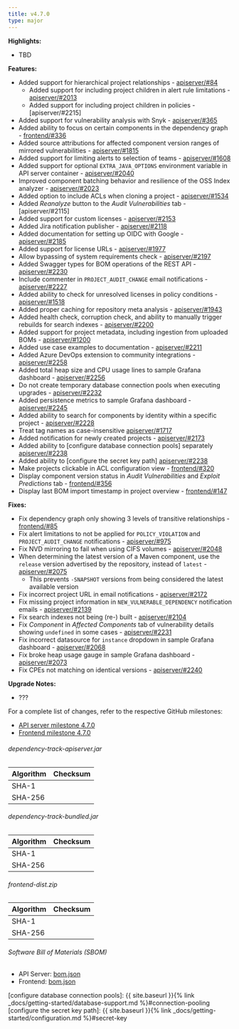 ```yaml
---
title: v4.7.0
type: major
---
```


**Highlights:**

* TBD

**Features:**

* Added support for hierarchical project relationships - [apiserver/#84]
  * Added support for including project children in alert rule limitations - [apiserver/#2013]
  * Added support for including project children in policies - [apiserver/#2215]
* Added support for vulnerability analysis with Snyk - [apiserver/#365]
* Added ability to focus on certain components in the dependency graph - [frontend/#336]
* Added source attributions for affected component version ranges of mirrored vulnerabilities - [apiserver/#1815]
* Added support for limiting alerts to selection of teams - [apiserver/#1608]
* Added support for optional `EXTRA_JAVA_OPTIONS` environment variable in API server container - [apiserver/#2040]
* Improved component batching behavior and resilience of the OSS Index analyzer - [apiserver/#2023]
* Added option to include ACLs when cloning a project - [apiserver/#1534]
* Added *Reanalyze* button to the *Audit Vulnerabilities* tab - [apiserver/#2115]
* Added support for custom licenses - [apiserver/#2153]
* Added Jira notification publisher - [apiserver/#2118]
* Added documentation for setting up OIDC with Google - [apiserver/#2185]
* Added support for license URLs - [apiserver/#1977]
* Allow bypassing of system requirements check - [apiserver/#2197]
* Added Swagger types for BOM operations of the REST API - [apiserver/#2230]
* Include commenter in `PROJECT_AUDIT_CHANGE` email notifications - [apiserver/#2227]
* Added ability to check for unresolved licenses in policy conditions - [apiserver/#1518]
* Added proper caching for repository meta analysis - [apiserver/#1943]
* Added health check, corruption check, and ability to manually trigger rebuilds for search indexes - [apiserver/#2200]
* Added support for project metadata, including ingestion from uploaded BOMs - [apiserver/#1200]
* Added use case examples to documentation - [apiserver/#2211]
* Added Azure DevOps extension to community integrations - [apiserver/#2258]
* Added total heap size and CPU usage lines to sample Grafana dashboard - [apiserver/#2256]
* Do not create temporary database connection pools when executing upgrades - [apiserver/#2232]
* Added persistence metrics to sample Grafana dashboard - [apiserver/#2245]
* Added ability to search for components by identity within a specific project - [apiserver/#2228]
* Treat tag names as case-insensitive [apiserver/#1717]
* Added notification for newly created projects - [apiserver/#2173]
* Added ability to [configure database connection pools] separately [apiserver/#2238]
* Added ability to [configure the secret key path] [apiserver/#2238]
* Make projects clickable in ACL configuration view - [frontend/#320]
* Display component version status in *Audit Vulnerabilities* and *Exploit Predictions* tab - [frontend/#356]
* Display last BOM import timestamp in project overview - [frontend/#147]

**Fixes:**

* Fix dependency graph only showing 3 levels of transitive relationships - [frontend/#85]
* Fix alert limitations to not be applied for `POLICY_VIOLATION` and `PROJECT_AUDIT_CHANGE` notifications - [apiserver/#975]
* Fix NVD mirroring to fail when using CIFS volumes - [apiserver/#2048]
* When determining the latest version of a Maven component, use the `release` version advertised by the repository, 
instead of `latest` - [apiserver/#2075]
  * This prevents `-SNAPSHOT` versions from being considered the latest available version
* Fix incorrect project URL in email notifications - [apiserver/#2172]
* Fix missing project information in `NEW_VULNERABLE_DEPENDENCY` notification emails - [apiserver/#2139]
* Fix search indexes not being (re-) built - [apiserver/#2104]
* Fix *Component* in *Affected Components* tab of vulnerability details showing `undefined` in some cases - [apiserver/#2231]
* Fix incorrect datasource for `instance` dropdown in sample Grafana dashboard - [apiserver/#2068]
* Fix broke heap usage gauge in sample Grafana dashboard - [apiserver/#2073]
* Fix CPEs not matching on identical versions - [apiserver/#2240]

**Upgrade Notes:**

* ???

For a complete list of changes, refer to the respective GitHub milestones:

* [API server milestone 4.7.0](https://github.com/DependencyTrack/dependency-track/milestone/30?closed=1)
* [Frontend milestone 4.7.0](https://github.com/DependencyTrack/frontend/milestone/8?closed=1)

###### dependency-track-apiserver.jar

| Algorithm | Checksum |
|:----------|:---------|
| SHA-1     |          |
| SHA-256   |          |

###### dependency-track-bundled.jar

| Algorithm | Checksum |
|:----------|:---------|
| SHA-1     |          |
| SHA-256   |          |

###### frontend-dist.zip

| Algorithm | Checksum |
|:----------|:---------|
| SHA-1     |          |
| SHA-256   |          |

###### Software Bill of Materials (SBOM)

* API Server: [bom.json](https://github.com/DependencyTrack/dependency-track/releases/download/4.7.0/bom.json)
* Frontend: [bom.json](https://github.com/DependencyTrack/frontend/releases/download/4.7.0/bom.json)

[apiserver/#84]: https://github.com/DependencyTrack/dependency-track/issues/84
[apiserver/#365]: https://github.com/DependencyTrack/dependency-track/issues/365
[apiserver/#975]: https://github.com/DependencyTrack/dependency-track/issues/975
[apiserver/#1200]: https://github.com/DependencyTrack/dependency-track/issues/1200
[apiserver/#1518]: https://github.com/DependencyTrack/dependency-track/issues/1518
[apiserver/#1534]: https://github.com/DependencyTrack/dependency-track/issues/1534
[apiserver/#1608]: https://github.com/DependencyTrack/dependency-track/issues/1608
[apiserver/#1717]: https://github.com/DependencyTrack/dependency-track/issues/1717
[apiserver/#1815]: https://github.com/DependencyTrack/dependency-track/issues/1815
[apiserver/#1943]: https://github.com/DependencyTrack/dependency-track/issues/1943
[apiserver/#1977]: https://github.com/DependencyTrack/dependency-track/pull/1977
[apiserver/#2104]: https://github.com/DependencyTrack/dependency-track/issues/2104
[apiserver/#2013]: https://github.com/DependencyTrack/dependency-track/pull/2013
[apiserver/#2040]: https://github.com/DependencyTrack/dependency-track/pull/2040
[apiserver/#2048]: https://github.com/DependencyTrack/dependency-track/issues/2048
[apiserver/#2068]: https://github.com/DependencyTrack/dependency-track/pull/2068
[apiserver/#2073]: https://github.com/DependencyTrack/dependency-track/pull/2073
[apiserver/#2075]: https://github.com/DependencyTrack/dependency-track/issues/2075
[apiserver/#2023]: https://github.com/DependencyTrack/dependency-track/issues/2023
[apiserver/#2104]: https://github.com/DependencyTrack/dependency-track/issues/2104
[apiserver/#2116]: https://github.com/DependencyTrack/dependency-track/issues/2116
[apiserver/#2139]: https://github.com/DependencyTrack/dependency-track/issues/2139
[apiserver/#2153]: https://github.com/DependencyTrack/dependency-track/pull/2153
[apiserver/#2118]: https://github.com/DependencyTrack/dependency-track/issues/2118
[apiserver/#2172]: https://github.com/DependencyTrack/dependency-track/pull/2172
[apiserver/#2173]: https://github.com/DependencyTrack/dependency-track/issues/2173
[apiserver/#2185]: https://github.com/DependencyTrack/dependency-track/pull/2185
[apiserver/#2197]: https://github.com/DependencyTrack/dependency-track/issues/2197
[apiserver/#2200]: https://github.com/DependencyTrack/dependency-track/pull/2200
[apiserver/#2211]: https://github.com/DependencyTrack/dependency-track/pull/2211
[apiserver/#2227]: https://github.com/DependencyTrack/dependency-track/pull/2227
[apiserver/#2228]: https://github.com/DependencyTrack/dependency-track/issues/2228
[apiserver/#2230]: https://github.com/DependencyTrack/dependency-track/pull/2230
[apiserver/#2231]: https://github.com/DependencyTrack/dependency-track/issues/2231
[apiserver/#2232]: https://github.com/DependencyTrack/dependency-track/pull/2232
[apiserver/#2238]: https://github.com/DependencyTrack/dependency-track/pull/2238
[apiserver/#2240]: https://github.com/DependencyTrack/dependency-track/pull/2240
[apiserver/#2245]: https://github.com/DependencyTrack/dependency-track/issues/2245
[apiserver/#2256]: https://github.com/DependencyTrack/dependency-track/pull/2256
[apiserver/#2258]: https://github.com/DependencyTrack/dependency-track/pull/2258

[frontend/#85]: https://github.com/DependencyTrack/frontend/issues/85
[frontend/#147]: https://github.com/DependencyTrack/frontend/issues/147
[frontend/#320]: https://github.com/DependencyTrack/frontend/pull/320
[frontend/#336]: https://github.com/DependencyTrack/frontend/pull/336
[frontend/#356]: https://github.com/DependencyTrack/frontend/issues/356

[configure database connection pools]: {{ site.baseurl }}{% link _docs/getting-started/database-support.md %}#connection-pooling
[configure the secret key path]: {{ site.baseurl }}{% link _docs/getting-started/configuration.md %}#secret-key
